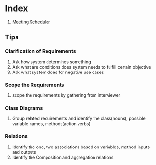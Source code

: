 # Index

1. [Meeting Scheduler](meetingSchedular/requeriments.md)



## Tips

### Clarification of Requirements
1. Ask how system determines something
2. Ask what are conditions does system needs to fulfill certain objective
3. Ask what system does for negative use cases 

### Scope the Requirements
1. scope the requirements by gathering from interviewer

### Class Diagrams
1. Group related requirements and identify the class(nouns), possible variable names, methods(action verbs) 

### Relations
1. Identify the one, two associations based on variables, method inputs and outputs
2. Identify the Composition and aggregation relations
